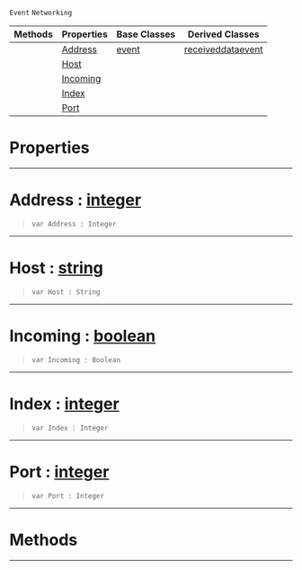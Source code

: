 `Event` `Networking`



|Methods|Properties|Base Classes|Derived Classes|
|---|---|---|---|
| |[ Address](https://github.com/ZilchEngine/ZilchDocs/blob/master/code_reference/class_reference/connectionevent.markdown#address-zilch-engine-docu)|[event](https://github.com/ZilchEngine/ZilchDocs/blob/master/code_reference/class_reference/event.markdown)|[receiveddataevent](https://github.com/ZilchEngine/ZilchDocs/blob/master/code_reference/class_reference/receiveddataevent.markdown)|
| |[ Host](https://github.com/ZilchEngine/ZilchDocs/blob/master/code_reference/class_reference/connectionevent.markdown#host-zilch-engine-documen)| | |
| |[ Incoming](https://github.com/ZilchEngine/ZilchDocs/blob/master/code_reference/class_reference/connectionevent.markdown#incoming-zilch-engine-doc)| | |
| |[ Index](https://github.com/ZilchEngine/ZilchDocs/blob/master/code_reference/class_reference/connectionevent.markdown#index-zilch-engine-docume)| | |
| |[ Port](https://github.com/ZilchEngine/ZilchDocs/blob/master/code_reference/class_reference/connectionevent.markdown#port-zilch-engine-documen)| | |


 #  Properties


---  
 #  Address : [integer](https://github.com/ZilchEngine/ZilchDocs/blob/master/code_reference/nada_base_types/integer.markdown)

> 
> ``` lang=cpp, name=Nada
> var Address : Integer


---  
 #  Host : [string](https://github.com/ZilchEngine/ZilchDocs/blob/master/code_reference/nada_base_types/string.markdown)

> 
> ``` lang=cpp, name=Nada
> var Host : String


---  
 #  Incoming : [boolean](https://github.com/ZilchEngine/ZilchDocs/blob/master/code_reference/nada_base_types/boolean.markdown)

> 
> ``` lang=cpp, name=Nada
> var Incoming : Boolean


---  
 #  Index : [integer](https://github.com/ZilchEngine/ZilchDocs/blob/master/code_reference/nada_base_types/integer.markdown)

> 
> ``` lang=cpp, name=Nada
> var Index : Integer


---  
 #  Port : [integer](https://github.com/ZilchEngine/ZilchDocs/blob/master/code_reference/nada_base_types/integer.markdown)

> 
> ``` lang=cpp, name=Nada
> var Port : Integer


---  
 #  Methods


---  
 

 